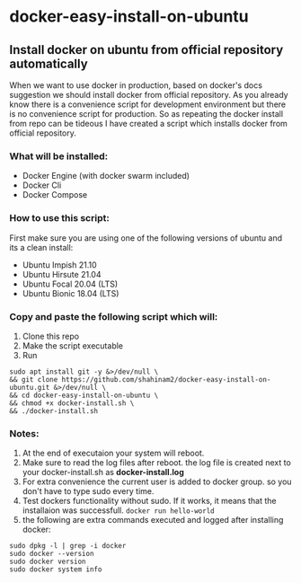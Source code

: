 # docker-easy-install-on-ubuntu
## Install docker on ubuntu from official repository automatically

When we want to use docker in production, based on docker's docs suggestion we should install docker from official repository.
As you already know there is a convenience script for development environment but there is no convenience script for production.
So as repeating the docker install from repo can be tideous I have created a script which installs docker from official repository.

### What will be installed:
- Docker Engine (with docker swarm included)
- Docker Cli
- Docker Compose

### **How to use this script:**
First make sure you are using one of the following versions of ubuntu and its a clean install:
- Ubuntu Impish 21.10
- Ubuntu Hirsute 21.04
- Ubuntu Focal 20.04 (LTS)
- Ubuntu Bionic 18.04 (LTS)

### Copy and paste the following script which will:
1. Clone this repo
2. Make the script executable
3. Run 
```
sudo apt install git -y &>/dev/null \
&& git clone https://github.com/shahinam2/docker-easy-install-on-ubuntu.git &>/dev/null \
&& cd docker-easy-install-on-ubuntu \
&& chmod +x docker-install.sh \
&& ./docker-install.sh
```

### **Notes:**
1. At the end of executaion your system will reboot.
2. Make sure to read the log files after reboot. the log file is created next to your docker-install.sh as **docker-install.log**
3. For extra convenience the current user is added to docker group. so you don't have to type sudo every time.
4. Test dockers functionality without sudo. If it works, it means that the installaion was successfull.
`docker run hello-world`
5. the following are extra commands executed and logged after installing docker:
```
sudo dpkg -l | grep -i docker
sudo docker --version
sudo docker version
sudo docker system info
```


